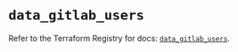 # `data_gitlab_users`

Refer to the Terraform Registry for docs: [`data_gitlab_users`](https://registry.terraform.io/providers/gitlabhq/gitlab/17.5.0/docs/data-sources/users).

